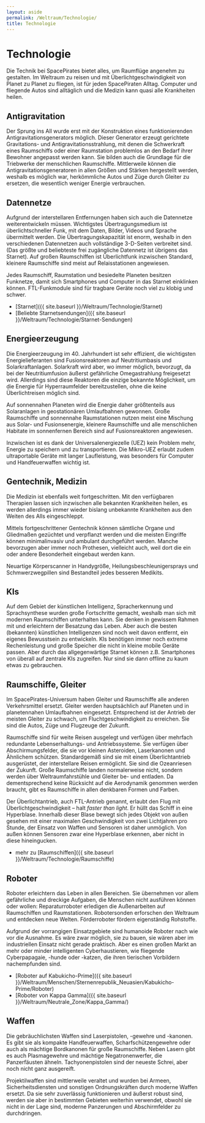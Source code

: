 ```yaml
---
layout: aside
permalink: /Weltraum/Technologie/
title: Technologie
---
```


# Technologie

Die Technik bei SpacePirates bietet alles, um Raumflüge angenehm zu gestalten. Im Weltraum zu reisen und mit Überlichtgeschwindigkeit von Planet zu Planet zu fliegen, ist für jeden SpacePiraten Alltag. Computer und fliegende Autos sind alltäglich und die Medizin kann quasi alle Krankheiten heilen.

## Antigravitation

Der Sprung ins All wurde erst mit der Konstruktion eines funktionierenden Antigravitationsgenerators möglich. Dieser Generator erzeugt gerichtete Gravitations- und Antigravitationsstrahlung, mit denen die Schwerkraft eines Raumschiffs oder einer Raumstation problemlos an den Bedarf ihrer Bewohner angepasst werden kann. Sie bilden auch die Grundlage für die Triebwerke der menschlichen Raumschiffe. Mittlerweile können die Antigravitationsgeneratoren in allen Größen und Stärken hergestellt werden, weshalb es möglich war, herkömmliche Autos und Züge durch Gleiter zu ersetzen, die wesentlich weniger Energie verbrauchen.

## Datennetze

Aufgrund der interstellaren Entfernungen haben sich auch die Datennetze weiterentwickeln müssen. Wichtigstes Übertragungsmedium ist überlichtschneller Funk, mit dem Daten, Bilder, Videos und Sprache übermittelt werden. Die Übertragungskapazität ist enorm, weshalb in den verschiedenen Datennetzen auch vollständige 3-D-Seiten verbreitet sind. (Das größte und beliebteste frei zugängliche Datennetz ist übrigens das Starnet). Auf großen Raumschiffen ist Überlichtfunk inzwischen Standard, kleinere Raumschiffe sind meist auf Relaisstationen angewiesen.

Jedes Raumschiff, Raumstation und besiedelte Planeten besitzen Funknetze, damit sich Smartphones und Computer in das Starnet einklinken können. FTL-Funkmodule sind für tragbare Geräte noch viel zu klobig und schwer.

- [Starnet]({{ site.baseurl }}/Weltraum/Technologie/Starnet)
- [Beliebte Starnetsendungen]({{ site.baseurl }}/Weltraum/Technologie/Starnet-Sendungen)

## Energieerzeugung

Die Energieerzeugung im 40. Jahrhundert ist sehr effizient, die wichtigsten Energielieferanten sind Fusionsreaktoren auf Neutritiumbasis und Solarkraftanlagen. Solarkraft wird aber, wo immer möglich, bevorzugt, da bei der Neutritiumfusion äußerst gefährliche Omegastrahlung freigesetzt wird. Allerdings sind diese Reaktoren die einzige bekannte Möglichkeit, um die Energie für Hyperraumfelder bereitzustellen, ohne die keine Überlichtreisen möglich sind.

Auf sonnennahen Planeten wird die Energie daher größtenteils aus Solaranlagen in geostationären Umlaufbahnen gewonnen. Große Raumschiffe und sonnennahe Raumstationen nutzen meist eine Mischung aus Solar- und Fusionsenergie, kleinere Raumschiffe und alle menschlichen Habitate im sonnenfernen Bereich sind auf Fusionsreaktoren angewiesen.

Inzwischen ist es dank der Universalenergiezelle (UEZ) kein Problem mehr, Energie zu speichern und zu transportieren. Die Mikro-UEZ erlaubt zudem ultraportable Geräte mit langer Laufleistung, was besonders für Computer und Handfeuerwaffen wichtig ist.

## Gentechnik, Medizin

Die Medizin ist ebenfalls weit fortgeschritten. Mit den verfügbaren Therapien lassen sich inzwischen alle bekannten Krankheiten heilen, es werden allerdings immer wieder bislang unbekannte Krankheiten aus den Weiten des Alls eingeschleppt.

Mittels fortgeschrittener Gentechnik können sämtliche Organe und Gliedmaßen gezüchtet und verpflanzt werden und die meisten Eingriffe können minimalinvasiv und ambulant durchgeführt werden. Manche bevorzugen aber immer noch Prothesen, vielleicht auch, weil dort die ein oder andere Besonderheit eingebaut werden kann.

Neuartige Körperscanner in Handygröße, Heilungsbeschleunigersprays und Schmwerzwegpillen sind Bestandteil jedes besseren Medikits.

## KIs

Auf dem Gebiet der künstlichen Intelligenz, Spracherkennung und Sprachsynthese wurden große Fortschritte gemacht, weshalb man sich mit modernen Raumschiffen unterhalten kann. Sie denken in gewissem Rahmen mit und erleichtern der Besatzung das Leben. Aber auch die besten (bekannten) künstlichen Intelligenzen sind noch weit davon entfernt, ein eigenes Bewusstsein zu entwickeln. KIs benötigen immer noch extreme Rechenleistung und große Speicher die nicht in kleine mobile Geräte passen. Aber durch das allgegenwärtige Starnet können z.B. Smartphones von überall auf zentrale KIs zugreifen. Nur sind sie dann offline zu kaum etwas zu gebrauchen.

## Raumschiffe, Gleiter

Im SpacePirates-Universum haben Gleiter und Raumschiffe alle anderen Verkehrsmittel ersetzt. Gleiter werden hauptsächlich auf Planeten und in planetennahen Umlaufbahnen eingesetzt. Entsprechend ist der Antrieb der meisten Gleiter zu schwach, um Fluchtgeschwindigkeit zu erreichen. Sie sind die Autos, Züge und Flugzeuge der Zukunft.

Raumschiffe sind für weite Reisen ausgelegt und verfügen über mehrfach redundante Lebenserhaltungs- und Antriebssysteme. Sie verfügen über Abschirmungsfelder, die sie vor kleinen Asteroiden, Laserkanonen und Ähnlichem schützen. Standardgemäß sind sie mit einem Überlichtantrieb ausgerüstet, der interstellare Reisen ermöglicht. Sie sind die Ozeanriesen der Zukunft. Große Raumschiffe landen normalerweise nicht, sondern werden über Weltraumfahrstühle und Gleiter be- und entladen. Da dementsprechend keine Rücksicht auf die Aerodynamik genommen werden braucht, gibt es Raumschiffe in allen denkbaren Formen und Farben.

Der Überlichtantrieb, auch FTL-Antrieb genannt, erlaubt den Flug mit Überlichtgeschwindigkeit – halt *faster than light*. Er hüllt das Schiff in eine Hyperblase. Innerhalb dieser Blase bewegt sich jedes Objekt von außen gesehen mit einer maximalen Geschwindigkeit von zwei Lichtjahren pro Stunde, der Einsatz von Waffen und Sensoren ist daher unmöglich. Von außen können Sensoren zwar eine Hyperblase erkennen, aber nicht in diese hineingucken.

- mehr zu [Raumschiffen]({{ site.baseurl }}/Weltraum/Technologie/Raumschiffe)

## Roboter

Roboter erleichtern das Leben in allen Bereichen. Sie übernehmen vor allem gefährliche und dreckige Aufgaben, die Menschen nicht ausführen können oder wollen: Reparaturroboter erledigen die Außenarbeiten auf Raumschiffen und Raumstationen. Robotersonden erforschen den Weltraum und entdecken neue Welten. Förderroboter fördern eigenständig Rohstoffe.

Aufgrund der vorrangigen Einsatzgebiete sind humanoide Roboter nach wie vor die Ausnahme. Es wäre zwar möglich, sie zu bauen, sie wären aber im industriellen Einsatz nicht gerade praktisch. Aber es einen großen Markt an mehr oder minder intelligenten Cyberhaustieren, wie fliegende Cyberpapagaie, -hunde oder -katzen, die ihren tierischen Vorbildern nachempfunden sind.

- [Roboter auf Kabukicho-Prime]({{ site.baseurl }}/Weltraum/Menschen/Sternenrepublik_Neuasien/Kabukicho-Prime/Roboter)
- [Roboter von Kappa Gamma]({{ site.baseurl }}/Weltraum/Neutrale_Zone/Kappa_Gamma/)

## Waffen

Die gebräuchlichsten Waffen sind Laserpistolen, -gewehre und -kanonen. Es gibt sie als kompakte Handfeuerwaffen, Scharfschützengewehre oder auch als mächtige Bordkanonen für große Raumschiffe. Neben Lasern gibt es auch Plasmagewehre und mächtige Negatronenwerfer, die Panzerfäusten ähneln. Tachyonenpistolen sind der neueste Schrei, aber noch nicht ganz ausgereift.

Projektilwaffen sind mittlerweile veraltet und wurden bei Armeen, Sicherheitsdiensten und sonstigen Ordnungskräften durch moderne Waffen ersetzt. Da sie sehr zuverlässig funktionieren und äußerst robust sind, werden sie aber in bestimmten Gebieten weiterhin verwendet, obwohl sie nicht in der Lage sind, moderne Panzerungen und Abschirmfelder zu durchdringen.
